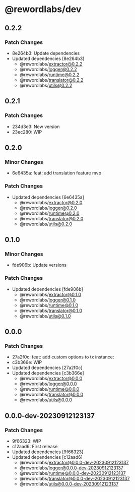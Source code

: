 # @rewordlabs/dev

## 0.2.2

### Patch Changes

- 8e264b3: Update dependencies
- Updated dependencies [8e264b3]
  - @rewordlabs/extractor@0.2.2
  - @rewordlabs/logger@0.2.2
  - @rewordlabs/runtime@0.2.2
  - @rewordlabs/translator@0.2.2
  - @rewordlabs/utils@0.2.2

## 0.2.1

### Patch Changes

- 234d3e3: New version
- 23ec280: WIP

## 0.2.0

### Minor Changes

- 6e6435a: feat: add translation feature mvp

### Patch Changes

- Updated dependencies [6e6435a]
  - @rewordlabs/extractor@0.2.0
  - @rewordlabs/logger@0.2.0
  - @rewordlabs/runtime@0.2.0
  - @rewordlabs/translator@0.2.0
  - @rewordlabs/utils@0.2.0

## 0.1.0

### Minor Changes

- fde906b: Update versions

### Patch Changes

- Updated dependencies [fde906b]
  - @rewordlabs/extractor@0.1.0
  - @rewordlabs/logger@0.1.0
  - @rewordlabs/runtime@0.1.0
  - @rewordlabs/translator@0.1.0
  - @rewordlabs/utils@0.1.0

## 0.0.0

### Patch Changes

- 27a2f0c: feat: add custom options to tx instance:
- c3b366e: WIP
- Updated dependencies [27a2f0c]
- Updated dependencies [c3b366e]
  - @rewordlabs/extractor@0.0.0
  - @rewordlabs/logger@0.0.0
  - @rewordlabs/runtime@0.0.0
  - @rewordlabs/translator@0.0.0
  - @rewordlabs/utils@0.0.0

## 0.0.0-dev-20230912123137

### Patch Changes

- 9f66323: WIP
- c12aad6: First release
- Updated dependencies [9f66323]
- Updated dependencies [c12aad6]
  - @rewordlabs/extractor@0.0.0-dev-20230912123137
  - @rewordlabs/logger@0.0.0-dev-20230912123137
  - @rewordlabs/runtime@0.0.0-dev-20230912123137
  - @rewordlabs/translator@0.0.0-dev-20230912123137
  - @rewordlabs/utils@0.0.0-dev-20230912123137
